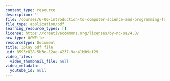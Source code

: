 ```yaml
---
content_type: resource
description: ''
file: /courses/6-00-introduction-to-computer-science-and-programming-fall-2008/8593c8285b3e12ae42379ac41bb9ef29_kDhR4Zm53zc.pdf
file_type: application/pdf
learning_resource_types: []
license: https://creativecommons.org/licenses/by-nc-sa/4.0/
ocw_type: OCWFile
resourcetype: Document
title: 3play pdf file
uid: 8593c828-5b3e-12ae-4237-9ac41bb9ef29
video_files:
  video_thumbnail_file: null
video_metadata:
  youtube_id: null
---
```

